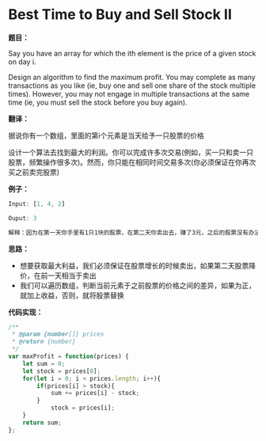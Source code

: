 # Best Time to Buy and Sell Stock II

**题目：**

Say you have an array for which the ith element is the price of a given stock on day i.

Design an algorithm to find the maximum profit. You may complete as many transactions as you like (ie, buy one and sell one share of the stock multiple times). However, you may not engage in multiple transactions at the same time (ie, you must sell the stock before you buy again).

**翻译：**

据说你有一个数组，里面的第i个元素是当天给予一只股票的价格

设计一个算法去找到最大的利润。你可以完成许多次交易(例如，买一只和卖一只股票，频繁操作很多次)。然而，你只能在相同时间交易多次(你必须保证在你再次买之前卖完股票)

**例子：**

```javascript
Input: [1, 4, 2]

Ouput: 3

解释：因为在第一天你手里有1只1块的股票，在第二天你卖出去，赚了3元，之后的股票没有办法交易

```

**思路：**

* 想要获取最大利益，我们必须保证在股票增长的时候卖出，如果第二天股票降价，在前一天相当于卖出
* 我们可以遍历数组，判断当前元素于之前股票的价格之间的差异，如果为正，就加上收益，否则，就将股票替换

**代码实现：**

```javascript
/**
 * @param {number[]} prices
 * @return {number}
 */
var maxProfit = function(prices) {
    let sum = 0;
    let stock = prices[0];
    for(let i = 0; i < prices.length; i++){
        if(prices[i] > stock){
            sum += prices[i] - stock;
        }
            stock = prices[i];
    }
    return sum;
};
```

